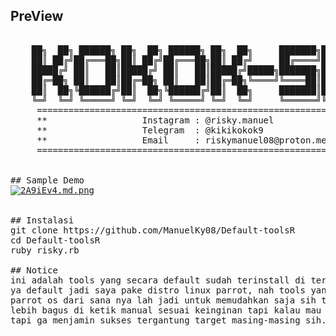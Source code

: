 ## PreView
<pre>

    ██╗  ██╗ ██████╗ ██╗  ██╗ ██████╗ ██╗  ██╗     ███████╗███████╗ ██████╗
    ██║ ██╔╝██╔═══██╗██║ ██╔╝██╔═══██╗██║ ██╔╝     ██╔════╝██╔════╝██╔════╝
    █████╔╝ ██║   ██║█████╔╝ ██║   ██║█████╔╝█████╗███████╗█████╗  ██║     
    ██╔═██╗ ██║   ██║██╔═██╗ ██║   ██║██╔═██╗╚════╝╚════██║██╔══╝  ██║     
    ██║  ██╗╚██████╔╝██║  ██╗╚██████╔╝██║  ██╗     ███████║███████╗╚██████╗
    ╚═╝  ╚═╝ ╚═════╝ ╚═╝  ╚═╝ ╚═════╝ ╚═╝  ╚═╝     ╚══════╝╚══════╝ ╚═════╝                                                                                           
     ====================================================================
     **                  Instagram : @risky.manuel                     **
     **                  Telegram  : @kikikokok9                       **
     **                  Email     : riskymanuel08@proton.me           **
     ====================================================================
 

## Sample Demo
<a href="https://freeimage.host/i/2A9iEv4"><img src="https://iili.io/2A9iEv4.md.png" alt="2A9iEv4.md.png" border="0"></a>


## Instalasi
git clone https://github.com/ManuelKy08/Default-toolsR
cd Default-toolsR
ruby risky.rb

## Notice
ini adalah tools yang secara default sudah terinstall di terminal, ("bg default gimana?")....... 
ya default jadi saya pake distro linux parrot, nah tools yang sudah di sediakan
parrot os dari sana nya lah jadi untuk memudahkan saja sih tapi ga full artinya semua perintah 
lebih bagus di ketik manual sesuai keinginan tapi kalau mau sat set sat settt juga bisa
tapi ga menjamin sukses tergantung target masing-masing sih.
